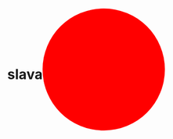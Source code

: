 # slava
<!DOCTYPE html>
<html lang="ru"><head>
  <meta charset="UTF-8">
  <meta name="viewport" content="width=device-width, initial-scale=1.0">
  <title>Шарик меняющий цвета</title>
  <style>
    body {
      position: relative;
      display: flex;
      justify-content: center;
      justify-items: center;
      align-items: center;
      align-content: center;
      flex-direction: row;
    }
    .ball {
      position: relative;
      display: inline-block;
      width: 250px;
      height: 250px;
      background-color: #aaaaaa;
      border-radius: 50%;
      transition-property: all;
      transition-duration: 200ms;
    }
  </style>
</head>
<body>
  <div class="ball" style="background-color: red;"></div>
  <script>
    let colors = ["red", "orange", "yellow", "green", "lightblue", "blue", "violet"];
    let clickClount = 0;
    const ball = document.querySelector(".ball");

    function updateBallColor() {
      let index = clickClount % colors.length;
      let color = colors[index];
      console.log(`index: ${index}, color: ${color}`);
      ball.style.backgroundColor = color
    }

    updateBallColor();
    ball.addEventListener("click", (event) => {
      clickClount++;
      updateBallColor();
    });
  </script>

</body>
</html>
